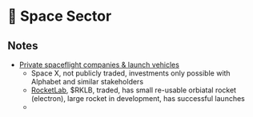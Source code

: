 # 🚀 Space Sector

## Notes

* [Private spaceflight companies & launch vehicles](https://en.wikipedia.org/wiki/List\_of\_private\_spaceflight\_companies)
  * Space X, not publicly traded, investments only possible with Alphabet and similar stakeholders
  * [RocketLab](https://www.rocketlabusa.com/), $RKLB, traded, has small re-usable orbiatal rocket (electron), large rocket in development, has successful launches
  *
